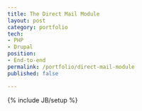 ```yaml
---
title: The Direct Mail Module
layout: post
category: portfolio
tech:
- PHP
- Drupal
position:
- End-to-end
permalink: /portfolio/direct-mail-module
published: false

---
```

{% include JB/setup %}
<div id="node-101" class="node node-portfolio node-promoted node-unpublished">
  <div class="content clearfix">
    <div class="field field-name-body field-type-text-with-summary field-label-hidden"></div>  </div>
</div>
